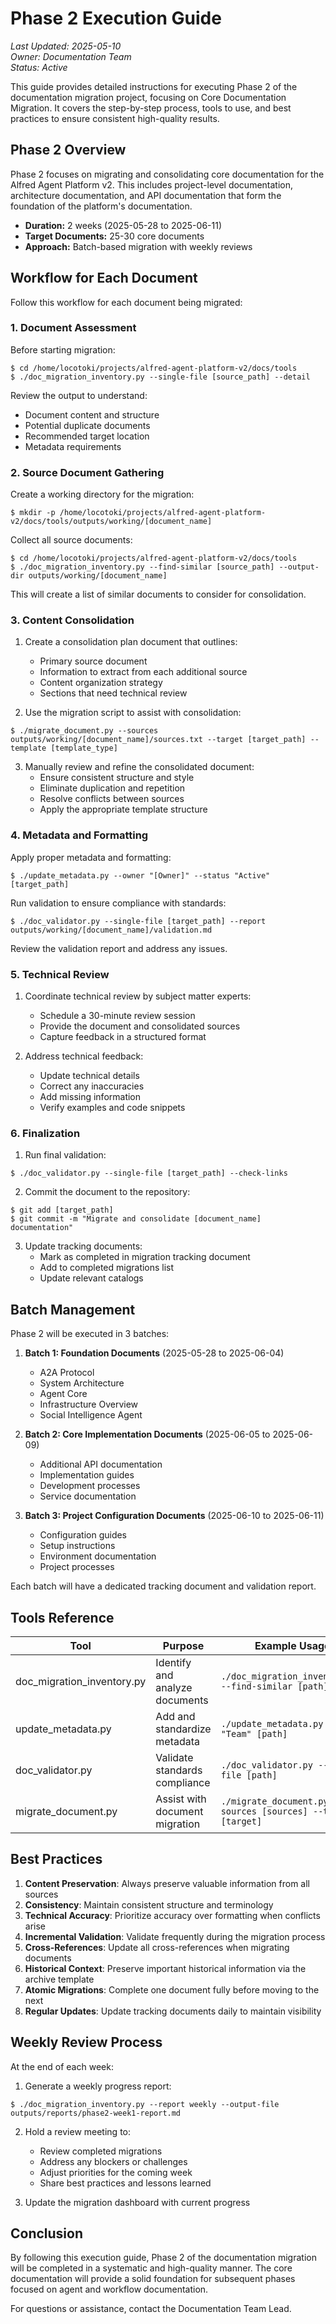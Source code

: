 # Phase 2 Execution Guide

*Last Updated: 2025-05-10*  
*Owner: Documentation Team*  
*Status: Active*

This guide provides detailed instructions for executing Phase 2 of the documentation migration project, focusing on Core Documentation Migration. It covers the step-by-step process, tools to use, and best practices to ensure consistent high-quality results.

## Phase 2 Overview

Phase 2 focuses on migrating and consolidating core documentation for the Alfred Agent Platform v2. This includes project-level documentation, architecture documentation, and API documentation that form the foundation of the platform's documentation.

- **Duration:** 2 weeks (2025-05-28 to 2025-06-11)
- **Target Documents:** 25-30 core documents
- **Approach:** Batch-based migration with weekly reviews

## Workflow for Each Document

Follow this workflow for each document being migrated:

### 1. Document Assessment

Before starting migration:

```
$ cd /home/locotoki/projects/alfred-agent-platform-v2/docs/tools
$ ./doc_migration_inventory.py --single-file [source_path] --detail
```

Review the output to understand:
- Document content and structure
- Potential duplicate documents
- Recommended target location
- Metadata requirements

### 2. Source Document Gathering

Create a working directory for the migration:

```
$ mkdir -p /home/locotoki/projects/alfred-agent-platform-v2/docs/tools/outputs/working/[document_name]
```

Collect all source documents:

```
$ cd /home/locotoki/projects/alfred-agent-platform-v2/docs/tools
$ ./doc_migration_inventory.py --find-similar [source_path] --output-dir outputs/working/[document_name]
```

This will create a list of similar documents to consider for consolidation.

### 3. Content Consolidation

1. Create a consolidation plan document that outlines:
   - Primary source document
   - Information to extract from each additional source
   - Content organization strategy
   - Sections that need technical review

2. Use the migration script to assist with consolidation:

```
$ ./migrate_document.py --sources outputs/working/[document_name]/sources.txt --target [target_path] --template [template_type]
```

3. Manually review and refine the consolidated document:
   - Ensure consistent structure and style
   - Eliminate duplication and repetition
   - Resolve conflicts between sources
   - Apply the appropriate template structure

### 4. Metadata and Formatting

Apply proper metadata and formatting:

```
$ ./update_metadata.py --owner "[Owner]" --status "Active" [target_path]
```

Run validation to ensure compliance with standards:

```
$ ./doc_validator.py --single-file [target_path] --report outputs/working/[document_name]/validation.md
```

Review the validation report and address any issues.

### 5. Technical Review

1. Coordinate technical review by subject matter experts:
   - Schedule a 30-minute review session
   - Provide the document and consolidated sources
   - Capture feedback in a structured format

2. Address technical feedback:
   - Update technical details
   - Correct any inaccuracies
   - Add missing information
   - Verify examples and code snippets

### 6. Finalization

1. Run final validation:

```
$ ./doc_validator.py --single-file [target_path] --check-links
```

2. Commit the document to the repository:

```
$ git add [target_path]
$ git commit -m "Migrate and consolidate [document_name] documentation"
```

3. Update tracking documents:
   - Mark as completed in migration tracking document
   - Add to completed migrations list
   - Update relevant catalogs

## Batch Management

Phase 2 will be executed in 3 batches:

1. **Batch 1: Foundation Documents** (2025-05-28 to 2025-06-04)
   - A2A Protocol
   - System Architecture
   - Agent Core
   - Infrastructure Overview
   - Social Intelligence Agent

2. **Batch 2: Core Implementation Documents** (2025-06-05 to 2025-06-09)
   - Additional API documentation
   - Implementation guides
   - Development processes
   - Service documentation

3. **Batch 3: Project Configuration Documents** (2025-06-10 to 2025-06-11)
   - Configuration guides
   - Setup instructions
   - Environment documentation
   - Project processes

Each batch will have a dedicated tracking document and validation report.

## Tools Reference

| Tool | Purpose | Example Usage |
|------|---------|--------------|
| doc_migration_inventory.py | Identify and analyze documents | `./doc_migration_inventory.py --find-similar [path]` |
| update_metadata.py | Add and standardize metadata | `./update_metadata.py --owner "Team" [path]` |
| doc_validator.py | Validate standards compliance | `./doc_validator.py --single-file [path]` |
| migrate_document.py | Assist with document migration | `./migrate_document.py --sources [sources] --target [target]` |

## Best Practices

1. **Content Preservation**: Always preserve valuable information from all sources
2. **Consistency**: Maintain consistent structure and terminology
3. **Technical Accuracy**: Prioritize accuracy over formatting when conflicts arise
4. **Incremental Validation**: Validate frequently during the migration process
5. **Cross-References**: Update all cross-references when migrating documents
6. **Historical Context**: Preserve important historical information via the archive template
7. **Atomic Migrations**: Complete one document fully before moving to the next
8. **Regular Updates**: Update tracking documents daily to maintain visibility

## Weekly Review Process

At the end of each week:

1. Generate a weekly progress report:

```
$ ./doc_migration_inventory.py --report weekly --output-file outputs/reports/phase2-week1-report.md
```

2. Hold a review meeting to:
   - Review completed migrations
   - Address any blockers or challenges
   - Adjust priorities for the coming week
   - Share best practices and lessons learned

3. Update the migration dashboard with current progress

## Conclusion

By following this execution guide, Phase 2 of the documentation migration will be completed in a systematic and high-quality manner. The core documentation will provide a solid foundation for subsequent phases focused on agent and workflow documentation.

For questions or assistance, contact the Documentation Team Lead.